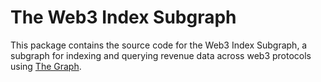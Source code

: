 # The Web3 Index Subgraph

This package contains the source code for the Web3 Index Subgraph, a subgraph for
indexing and querying revenue data across web3 protocols using [The Graph](https://thegraph.com).
